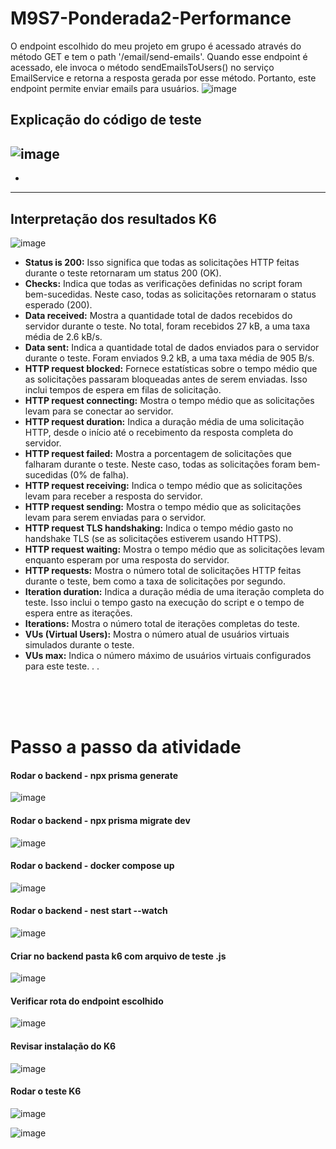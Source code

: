 # M9S7-Ponderada2-Performance

O endpoint escolhido do meu projeto em grupo é acessado através do método GET e tem o path '/email/send-emails'. Quando esse endpoint é acessado, ele invoca o método sendEmailsToUsers() no serviço EmailService e retorna a resposta gerada por esse método. Portanto, este endpoint permite enviar emails para usuários.
![image](https://github.com/Livia-Coutinho/M9S7-Ponderada2-Performance/assets/99189965/9a7b2702-a948-41c1-a96b-9121026f16a9)

## Explicação do código de teste
![image](https://github.com/Livia-Coutinho/M9S7-Ponderada2-Performance/assets/99189965/183043b5-5d09-4b1c-a0e3-38e7cf0498f5)
-
-
-----------
## Interpretação dos resultados K6
![image](https://github.com/Livia-Coutinho/M9S7-Ponderada2-Performance/assets/99189965/688d6e45-7c4d-49d0-9def-f1790ca93b3b)
</br>
- **Status is 200:** Isso significa que todas as solicitações HTTP feitas durante o teste retornaram um status 200 (OK).
- **Checks:** Indica que todas as verificações definidas no script foram bem-sucedidas. Neste caso, todas as solicitações retornaram o status esperado (200).
- **Data received:** Mostra a quantidade total de dados recebidos do servidor durante o teste. No total, foram recebidos 27 kB, a uma taxa média de 2.6 kB/s.
- **Data sent:** Indica a quantidade total de dados enviados para o servidor durante o teste. Foram enviados 9.2 kB, a uma taxa média de 905 B/s.
- **HTTP request blocked:** Fornece estatísticas sobre o tempo médio que as solicitações passaram bloqueadas antes de serem enviadas. Isso inclui tempos de espera em filas de solicitação.
- **HTTP request connecting:** Mostra o tempo médio que as solicitações levam para se conectar ao servidor.
- **HTTP request duration:** Indica a duração média de uma solicitação HTTP, desde o início até o recebimento da resposta completa do servidor.
- **HTTP request failed:** Mostra a porcentagem de solicitações que falharam durante o teste. Neste caso, todas as solicitações foram bem-sucedidas (0% de falha).
- **HTTP request receiving:** Indica o tempo médio que as solicitações levam para receber a resposta do servidor.
- **HTTP request sending:** Mostra o tempo médio que as solicitações levam para serem enviadas para o servidor.
- **HTTP request TLS handshaking:** Indica o tempo médio gasto no handshake TLS (se as solicitações estiverem usando HTTPS).
- **HTTP request waiting:** Mostra o tempo médio que as solicitações levam enquanto esperam por uma resposta do servidor.
- **HTTP requests:** Mostra o número total de solicitações HTTP feitas durante o teste, bem como a taxa de solicitações por segundo.
- **Iteration duration:** Indica a duração média de uma iteração completa do teste. Isso inclui o tempo gasto na execução do script e o tempo de espera entre as iterações.
- **Iterations:** Mostra o número total de iterações completas do teste.
- **VUs (Virtual Users):** Mostra o número atual de usuários virtuais simulados durante o teste.
- **VUs max:** Indica o número máximo de usuários virtuais configurados para este teste.
.
.
</br>
</br>
</br>

# Passo a passo da atividade

#### Rodar o backend - npx prisma generate
![image](https://github.com/Livia-Coutinho/M9S7-Ponderada2-Performance/assets/99189965/aba7c070-75b6-49e1-a290-835ff1eafd75)

#### Rodar o backend - npx prisma migrate dev
![image](https://github.com/Livia-Coutinho/M9S7-Ponderada2-Performance/assets/99189965/c3217cae-a55e-42cb-8a8f-b5f6debfe9b1)

#### Rodar o backend - docker compose up
![image](https://github.com/Livia-Coutinho/M9S7-Ponderada2-Performance/assets/99189965/3ee71cbe-c8b2-431c-8918-e1b74e488f58)

#### Rodar o backend - nest start --watch
![image](https://github.com/Livia-Coutinho/M9S7-Ponderada2-Performance/assets/99189965/3a3ea645-114d-49cb-8d21-ecb9dcbca7af)

#### Criar no backend pasta k6 com arquivo de teste .js
![image](https://github.com/Livia-Coutinho/M9S7-Ponderada2-Performance/assets/99189965/c36cbd02-bd9e-4c60-89a3-b50a20eedbe6)

#### Verificar rota do endpoint escolhido
![image](https://github.com/Livia-Coutinho/M9S7-Ponderada2-Performance/assets/99189965/8dc19b60-77d3-46af-91cc-25b8181e035c)

#### Revisar instalação do K6
![image](https://github.com/Livia-Coutinho/M9S7-Ponderada2-Performance/assets/99189965/2b388b16-086e-47b8-a916-9b6b30058f99)

#### Rodar o teste K6
![image](https://github.com/Livia-Coutinho/M9S7-Ponderada2-Performance/assets/99189965/eb6daecb-7bb9-4278-96d2-c02e00a41f4e)

![image](https://github.com/Livia-Coutinho/M9S7-Ponderada2-Performance/assets/99189965/d01452ba-f072-4e18-83a5-8b4fc26cada5)
